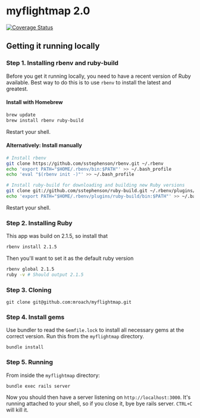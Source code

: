 # myflightmap 2.0

[![Coverage Status](https://img.shields.io/coveralls/mroach/myflightmap.svg)](https://coveralls.io/r/mroach/myflightmap)

## Getting it running locally

### Step 1. Installing rbenv and ruby-build

Before you get it running locally, you need to have a recent version of Ruby available. Best way to do this is to use `rbenv` to install the latest and greatest.

#### Install with Homebrew

```bash
brew update
brew install rbenv ruby-build
```

Restart your shell.

#### Alternatively: Install manually

```bash
# Install rbenv
git clone https://github.com/sstephenson/rbenv.git ~/.rbenv
echo 'export PATH="$HOME/.rbenv/bin:$PATH"' >> ~/.bash_profile
echo 'eval "$(rbenv init -)"' >> ~/.bash_profile

# Install ruby-build for downloading and building new Ruby versions
git clone git://github.com/sstephenson/ruby-build.git ~/.rbenv/plugins/ruby-build
echo 'export PATH="$HOME/.rbenv/plugins/ruby-build/bin:$PATH"' >> ~/.bash_profile
```

Restart your shell.

### Step 2. Installing Ruby

This app was build on 2.1.5, so install that

```bash
rbenv install 2.1.5
```

Then you'll want to set it as the default ruby version
```bash
rbenv global 2.1.5
ruby -v # Should output 2.1.5
```

### Step 3. Cloning

```
git clone git@github.com:mroach/myflightmap.git
```

### Step 4. Install gems

Use bundler to read the `Gemfile.lock` to install all necessary gems at the correct version. Run this from the `myflightmap` directory.

```
bundle install
```

### Step 5. Running

From inside the `myflightmap` directory:

```
bundle exec rails server
```

Now you should then have a server listening on `http://localhost:3000`. It's running attached to your shell, so if you close it, bye bye rails server. `CTRL+C` will kill it.
